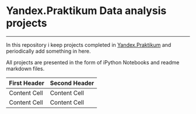 # Yandex.Praktikum Data analysis projects
---
In this repository i  keep projects completed in [Yandex.Praktikum](https://praktikum.yandex.ru/profile/data-analyst/) and periodically add something in here.

All projects are presented in the form of iPython Notebooks and readme markdown files.


| First Header  | Second Header |
| ------------- | ------------- |
| Content Cell  | Content Cell  |
| Content Cell  | Content Cell  |
